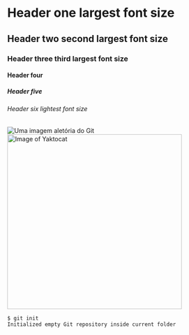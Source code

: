 # Header one  largest font size
## Header two second largest font size
### Header three  third largest font size
#### Header four
##### Header five
###### Header six lightest font size

![Uma imagem aletória do Git](https://octodex.github.com/images/yaktocat.png)
<img alt="Image of Yaktocat" src=https://octodex.github.com/images/yaktocat.png width=400>

```
$ git init
Initialized empty Git repository inside current folder
```
